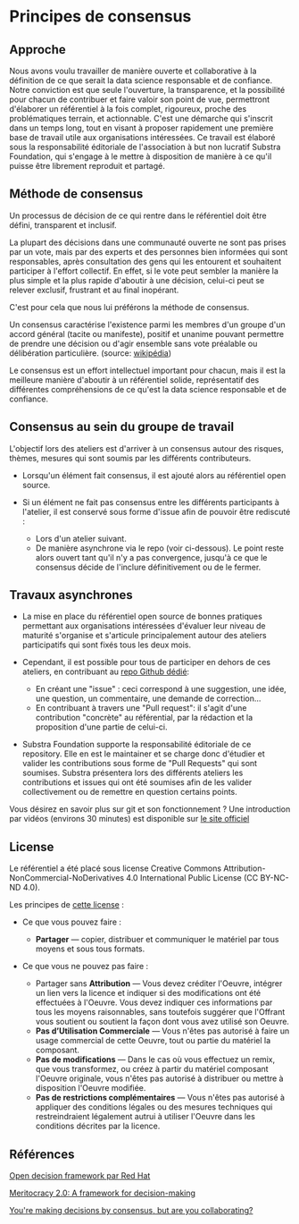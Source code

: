 # Principes de consensus

## Approche

Nous avons voulu travailler de manière ouverte et collaborative à la définition de ce que serait la data science responsable et de confiance. Notre conviction est que seule l'ouverture, la transparence, et la possibilité pour chacun de contribuer et faire valoir son point de vue, permettront d'élaborer un référentiel à la fois complet, rigoureux, proche des problématiques terrain, et actionnable. C'est une démarche qui s'inscrit dans un temps long, tout en visant à proposer rapidement une première base de travail utile aux organisations intéressées.
Ce travail est élaboré sous la responsabilité éditoriale de l'association à but non lucratif Substra Foundation, qui s'engage à le mettre à disposition de manière à ce qu'il puisse être librement reproduit et partagé.

## Méthode de consensus

Un processus de décision de ce qui rentre dans le référentiel doit être défini, transparent et inclusif.

La plupart des décisions dans une communauté ouverte ne sont pas prises par un vote, mais par des experts et des personnes bien informées qui sont responsables, après consultation des gens qui les entourent et souhaitent participer à l'effort collectif.
En effet, si le vote peut sembler la manière la plus simple et la plus rapide d'aboutir à une décision, celui-ci peut se relever exclusif, frustrant et au final inopérant.

C'est pour cela que nous lui préférons la méthode de consensus.

Un consensus caractérise l'existence parmi les membres d'un groupe d'un accord général (tacite ou manifeste), positif et unanime pouvant permettre de prendre une décision ou d'agir ensemble sans vote préalable ou délibération particulière. (source: [wikipédia](https://fr.wikipedia.org/wiki/Consensus))

Le consensus est un effort intellectuel important pour chacun, mais il est la meilleure manière d'aboutir à un référentiel solide, représentatif des différentes compréhensions de ce qu'est la data science responsable et de confiance.

## Consensus au sein du groupe de travail

L'objectif lors des ateliers est d'arriver à un consensus autour des risques, thèmes, mesures qui sont soumis par les différents contributeurs.

- Lorsqu'un élément fait consensus, il est ajouté alors au référentiel open source.

- Si un élément ne fait pas consensus entre les différents participants à l'atelier, il est conservé sous forme d'issue afin de pouvoir être rediscuté :
  - Lors d'un atelier suivant.
  - De manière asynchrone via le repo (voir ci-dessous).
Le point reste alors ouvert tant qu'il n'y a pas convergence, jusqu'à ce que le consensus décide de l'inclure définitivement ou de le fermer.

## Travaux asynchrones

- La mise en place du référentiel open source de bonnes pratiques permettant aux organisations intéressées d'évaluer leur niveau de maturité s'organise et s'articule principalement autour des ateliers participatifs qui sont fixés tous les deux mois.

- Cependant, il est possible pour tous de participer en dehors de ces ateliers, en contribuant au [repo Github dédié](https://github.com/SubstraFoundation/referentiel-ds-responsable-confiance):
  - En créant une "issue" : ceci correspond à une suggestion, une idée, une question, un commentaire, une demande de correction...
  - En contribuant à travers une "Pull request": il s'agit d'une contribution "concrète" au référential, par la rédaction et la proposition d'une partie de celui-ci.

- Substra Foundation supporte la responsabilité éditoriale de ce repository. Elle en est le maintainer et se charge donc d'étudier et valider les contributions sous forme de "Pull Requests" qui sont soumises.
Substra présentera lors des différents ateliers les contributions et issues qui ont été soumises afin de les valider collectivement ou de remettre en question certains points.

Vous désirez en savoir plus sur git et son fonctionnement ? Une introduction par vidéos (environs 30 minutes) est disponible sur [le site officiel](https://git-scm.com/videos)    

## License

Le référentiel a été placé sous license Creative Commons Attribution-NonCommercial-NoDerivatives 4.0 International Public License (CC BY-NC-ND 4.0).

Les principes de [cette license](https://creativecommons.org/licenses/by-nc-nd/4.0/deed.fr) :

- Ce que vous pouvez faire :
  - **Partager** — copier, distribuer et communiquer le matériel par tous moyens et sous tous formats.

- Ce que vous ne pouvez pas faire :
  - Partager sans **Attribution** — Vous devez créditer l'Oeuvre, intégrer un lien vers la licence et indiquer si des modifications ont été effectuées à l'Oeuvre. Vous devez indiquer ces informations par tous les moyens raisonnables, sans toutefois suggérer que l'Offrant vous soutient ou soutient la façon dont vous avez utilisé son Oeuvre.
  - **Pas d’Utilisation Commerciale** — Vous n'êtes pas autorisé à faire un usage commercial de cette Oeuvre, tout ou partie du matériel la composant.
  - **Pas de modifications** — Dans le cas où vous effectuez un remix, que vous transformez, ou créez à partir du matériel composant l'Oeuvre originale, vous n'êtes pas autorisé à distribuer ou mettre à disposition l'Oeuvre modifiée.
  - **Pas de restrictions complémentaires** — Vous n'êtes pas autorisé à appliquer des conditions légales ou des mesures techniques qui restreindraient légalement autrui à utiliser l'Oeuvre dans les conditions décrites par la licence.

## Références

[Open decision framework  par Red Hat](https://github.com/red-hat-people-team/open-decision-framework/blob/master/ODF-community.pdf)

[Meritocracy 2.0: A framework for decision-making](https://opensource.com/open-organization/16/6/presenting-framework-meritocracy)

[You're making decisions by consensus, but are you collaborating?](https://opensource.com/business/10/10/youre-making-decisions-consensus-are-you-collaborating)
